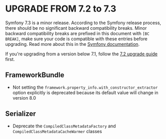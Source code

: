 UPGRADE FROM 7.2 to 7.3
=======================

Symfony 7.3 is a minor release. According to the Symfony release process, there should be no significant
backward compatibility breaks. Minor backward compatibility breaks are prefixed in this document with
`[BC BREAK]`, make sure your code is compatible with these entries before upgrading.
Read more about this in the [Symfony documentation](https://symfony.com/doc/7.3/setup/upgrade_minor.html).

If you're upgrading from a version below 7.1, follow the [7.2 upgrade guide](UPGRADE-7.2.md) first.

FrameworkBundle
---------------

 * Not setting the `framework.property_info.with_constructor_extractor` option explicitly is deprecated
   because its default value will change in version 8.0

Serializer
----------

 * Deprecate the `CompiledClassMetadataFactory` and `CompiledClassMetadataCacheWarmer` classes
